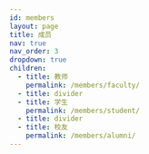 ```yaml
---
id: members
layout: page
title: 成员
nav: true
nav_order: 3
dropdown: true
children:
  - title: 教师
    permalink: /members/faculty/
  - title: divider
  - title: 学生
    permalink: /members/student/
  - title: divider
  - title: 校友
    permalink: /members/alumni/
---
```



